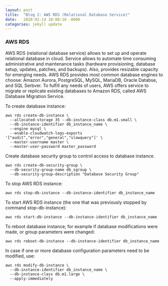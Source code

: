 ```yaml
---
layout: post
title:  "Blog 2: AWS RDS (Relational Database Service)"
date:   2020-02-14 18:00:18 -0000
categories: jekyll update
---
```


<h3>AWS RDS</h3>

AWS RDS (relational database service) allows to set up and operate relational database in cloud. Service allows to automate time consuming administrative and maintenance tasks (hardware provisioning, database setup, updates, patches, and backups). Also, provides resizable capacity for emerging needs. AWS RDS provides most common database engines to choose: Amazon Aurora, PostgreSQL, MySQL, MariaDB, Oracle Databse, and SQL Serbver. To fulfill any needs of users, AWS offers service to migrate or replicate existing databases to Amazon RDS, called AWS Database Migration Service.

To create database instance:

    aws rds create-db-instance \
      --allocated-storage 35 --db-instance-class db.m1.small \
      --db-instance-identifier db_instance_name \
      --engine mysql \
      --enable-cloudwatch-logs-exports '["audit","error","general","slowquery"]' \
      --master-username master \
      --master-user-password master_password

Create database security group to control access to database instance.

    aws rds create-db-security-group \
      --db-security-group-name db_sgroup \
      --db-security-group-description "Database Security Group"

To stop AWS RDS instance:

    aws rds stop-db-instance --db-instance-identifier db_instance_name


To start AWS RDS instance (the one that was previously stopped by command stop-db-instance):

    aws rds start-db-instance --db-instance-identifier db_instance_name


To reboot database instance, for example if database modifications were made, or group parameters were changed:

    aws rds reboot-db-instance --db-instance-identifier db_instance_name


In case if one or more database configuration parameters need to be modified, use:

    aws rds modify-db-instance \
      --db-instance-identifier db_instance_name \
      --db-instance-class db.m1.large \
      --apply-immediately







[jekyll-docs]: https://jekyllrb.com/docs/home
[jekyll-gh]:   https://github.com/jekyll/jekyll
[jekyll-talk]: https://talk.jekyllrb.com/
